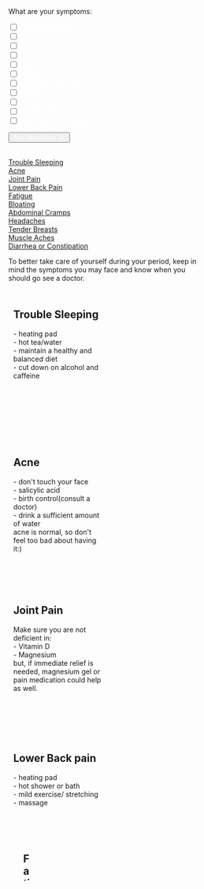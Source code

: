 <style>
#myBtn {
  display: none; /* Hidden by default */
  position: fixed; /* Fixed/sticky position */
  bottom: 20px; /* Place the button at the bottom of the page */
  right: 30px; /* Place the button 30px from the right */
  z-index: 99; /* Make sure it does not overlap */
  border: none; /* Remove borders */
  outline: none; /* Remove outline */
  background-color: white; /* Set a background color */
  color: DarkRed; /* Text color */
  cursor: pointer; /* Add a mouse pointer on hover */
  padding: 15px; /* Some padding */
  border-radius: 10px; /* Rounded corners */
  font-size: 18px; /* Increase font size */
}

#myBtn:hover {
  background-color: #555; /* Add a dark-grey background on hover */
}

* {
  box-sizing: border-box;
}

/* Create two equal columns that floats next to each other */
.column {
  float: left;
  width: 50%;
  padding: 10px;
  height: 300px; /* Should be removed. Only for demonstration */
}

/* Clear floats after the columns */
.row:after {
  content: "";
  display: table;
  clear: both;
}
 input {
  color: white;
}  
</style>
<body>
<form>
<p>What are your symptoms:</p>

<input type="checkbox" id = "chk1" name="symptoms" value="trouble_sleeping"><font color="#FFFFFF"> Trouble Sleeping</font>
<br>
<input type="checkbox" id = "chk2" name="symptoms" value="acne" style="color: white"><font color="#FFFFFF"> Acne</font>
<br>
<input type="checkbox" id = "chk3" name="symptoms" value="joint_pain" style="color: white"><font color="#FFFFFF"> Joint Pain</font>
<br>
<input type="checkbox" id = "chk4" name="symptoms" value="lower_back_pain" style="color: white"><font color="#FFFFFF"> Lower Back Pain</font> 
<br>
<input type="checkbox" id = "chk5" name="symptoms" value="fatigue" style="color: white"><font color="#FFFFFF"> Fatigue</font> 
<br>
<input type="checkbox" id = "chk6" name="symptoms" value="bloating" style="color: white"><font color="#FFFFFF"> Bloating</font> 
<br>
<input type="checkbox" id = "chk7" name="symptoms" value="Abdominal_Cramps" style="color: white"><font color="#FFFFFF"> Abdominal Cramps</font> 
<br>
<input type="checkbox" id = "chk8" name="symptoms" value="headaches" style="color: white"><font color="#FFFFFF"> Headaches</font> 
<br>
<input type="checkbox" id = "chk9" name="symptoms" value="tender_breasts" style="color: white"><font color="#FFFFFF"> Tender Breasts</font> 
<br>
<input type="checkbox" id = "chk10" name="symptoms" value="muscle_aches" style="color: white"><font color="#FFFFFF"> Muscle Aches</font> 
<br>
<input type="checkbox" id = "chk11" name="symptoms" value="diarrhea_or_constipation" style="color: white"><font color="#FFFFFF"> Diarrhea or Constipation</font> 
</form>

<button type="button" onclick ="fDisplay()" style = "color: white">See Remedies To:</button>

<br><a id = "s1" href="#Trouble_Sleeping">Trouble Sleeping</a>
<br><a id = "s2" href="#Acne">Acne</a>
<br><a id = "s3" href="#Joint_Pain">Joint Pain</a>
<br><a id = "s4" href="#Lower_Back_Pain">Lower Back Pain</a>
<br><a id = "s5" href="#Fatigue">Fatigue</a>
<br><a id = "s6" href="#Bloating">Bloating</a>
<br><a id = "s7" href="#Abdominal_Cramps">Abdominal Cramps</a>
<br><a id = "s8" href="#Headaches">Headaches</a>
<br><a id = "s9" href="#Tender_Breasts">Tender Breasts</a>
<br><a id = "s10" href="#Muscle_Aches">Muscle Aches</a>
<br><a id = "s11" href="#Diarrhea_or_Constipation">Diarrhea or Constipation</a>

<button onclick="topFunction()" id="myBtn" title="Go to top">Top</button>
<script>
fHide();
    function fHide()
   {
    for (var i =1; i <12;i++){
      document.getElementById("s"+ i).style.visibility = "hidden";
      }
   } 
   function fDisplay()
   {
    for (var i =1; i <12;i++)
      if (document.getElementById("chk"+ i).checked==true){
        document.getElementById("s"+ i).style.visibility = "";
      }
    else{
        document.getElementById("s"+ i).style.visibility = "hidden";
      }
   }
let mybutton = document.getElementById("myBtn");
window.onscroll = function() {scrollFunction()};
function scrollFunction() {
  if (document.body.scrollTop > 20 || document.documentElement.scrollTop > 20) {
    mybutton.style.display = "block";
  } else {
    mybutton.style.display = "none";
  }
}
function topFunction() {
  document.body.scrollTop = 0; 
  document.documentElement.scrollTop = 0; 
}
</script>

<p>To better take care of yourself during your period, keep in mind the symptoms you may face and know when you should go see a doctor. <p>

<div class="row">
  <div class="column">
    <h2><a id="Trouble_Sleeping">Trouble Sleeping</a></h2>
    <p>- heating pad<br>
    - hot tea/water<br>
    - maintain a healthy and balanced diet<br>
    - cut down on alcohol and caffeine</p>
  </div>
  <div class="column">
    <h2></h2>
    <p></p>
  </div>
</div>

<div class="row">
  <div class="column">
    <h2><a id="Acne">Acne</a></h2>
    <p>- don't touch your face<br>
    - salicylic acid<br>
    - birth control(consult a doctor)<br>
    - drink a sufficient amount of water<br>
    acne is normal, so don't feel too bad about having it:)</p>
  </div>
  <div class="column">
    <h2></h2>
    <p></p>
  </div>
</div>

<div class="row">
  <div class="column">
    <h2><a id="Joint_Pain">Joint Pain</a></h2>
    <p>Make sure you are not deficient in:<br>
    - Vitamin D<br>
    - Magnesium<br>
    but, if immediate relief is needed, magnesium gel or pain medication could help as well.</p>
  </div>
  <div class="column">
    <h2></h2>
    <p></p>
  </div>
</div>

<div class="row">
  <div class="column">
    <h2><a id="Lower_Back_Pain">Lower Back pain</a></h2>
    <p>- heating pad<br>
    - hot shower or bath<br>
    - mild exercise/ stretching<br>
    - massage
    <p>
  <div class="column">
    <h2></h2>
    <p></p>

<div class="row">
  <div class="column">
    <h2><a id="Fatigue">Fatigue</a></h2>
    <p>- increase iron in your diet<br>
    - drink more water<br>
    - make sure you're getting a good night of sleep</p>
  </div>
  <div class="column">
    <h2></h2>
    <p></p>
  </div>
</div>

<div class="row">
  <div class="column">
    <h2><a id="Bloating">Bloating</a></h2>
    <p>- eat more whole foods<br>
    - exercise regularly<br>
    - birth control (consult a doctor)</p>
  </div>
  <div class="column">
    <h2></h2>
    <p></p>
  </div>
</div>

<div class="row">
  <div class="column">
    <h2><a id="Abdominal_Cramps">Abdominal Cramps</a></h2>
    <p>- heating pad<br>
    - herbal tea<br>
    - pain medication<br>
    - yoga<br>
    - increase magnesium intake<br>
    - birth control(consult doctor)<br>
    if severe, go to the doctor to see if it might be:<br>
      - endometriosis<br>
      - uterine fibrosis<br>
    etc.</p>
  </div>
  <div class="column" >
    <h2></h2>
    <p></p>
  </div>
</div>
<br>
<br>
<br>
<br>
<div class="row">
  <div class="column">
    <h2><a id="Headaches">Headaches</a></h2>
    <p>- pain medication
    - ice on forehead of neck<br>
    - acupuncture<br>
    - massage<br>
    - hot tea or water<br>
    - magnesium</p>
  </div>
  <div class="column">
    <h2></h2>
    <p></p>
  </div>
</div>
<div class="row">
  <div class="column">
    <h2><a id="Tender_Breasts">Tender Breasts</a></h2>
    <p>- apply warm or cold compress<br>
    - wear a comfortable bra<br>
    - limit caffeine intake<br>
    if severe, go to doctor to check if everything is ok</p>
  </div>
  <div class="column">
    <h2></h2>
    <p></p>
  </div>
</div>
<div class="row">
  <div class="column">
    <h2><a id="Muscle_Aches">Muscle Aches</a></h2>
    <p>- exercise<br>
    - have a balanced diet<br>
    - get a good amount of sleep</p>
  </div>
  <div class="column">
    <h2></h2>
    <p></p>
  </div>
</div>
<div class="row">
  <div class="column">
    <h2><a id="Diarrhea_or_Constipation">Diarrhea or Constipation</a></h2>
    <p>- have a fiber dense diet<br>
    - drink water<br>
    - avoid sugar and caffeine</p>
  </div>
  <div class="column">
    <h2></h2>
    <p></p>
  </div>
</div>